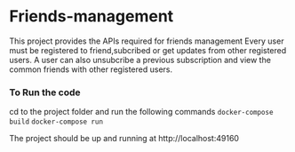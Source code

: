 # Friends-management

This project provides the APIs required for friends management
Every user must be registered to friend,subcribed or get updates from other registered users.
A user can also unsubcribe a previous subscription and view the common friends with other registered users.

### To Run the code
 
cd to the project folder and run the following commands
`docker-compose build`
`docker-compose run`

The project should be up and running at http://localhost:49160

